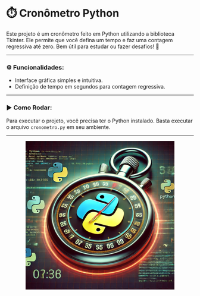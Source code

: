 # ⏱️ **Cronômetro Python**

Este projeto é um cronômetro feito em Python utilizando a biblioteca Tkinter. Ele permite que você defina um tempo e faz uma contagem regressiva até zero. Bem útil para estudar ou fazer desafios! 🚀

---

### ⚙️ **Funcionalidades**:
- Interface gráfica simples e intuitiva.
- Definição de tempo em segundos para contagem regressiva.

---

### ▶️ **Como Rodar**:
Para executar o projeto, você precisa ter o Python instalado. Basta executar o arquivo `cronometro.py` em seu ambiente.

---

<div align="center">
  <img src="https://github.com/oTalDoWaaase/meus-projetos/blob/main/assets/cronometro.png" alt="Imagem do Cronômetro" width="400"/>
</div>
